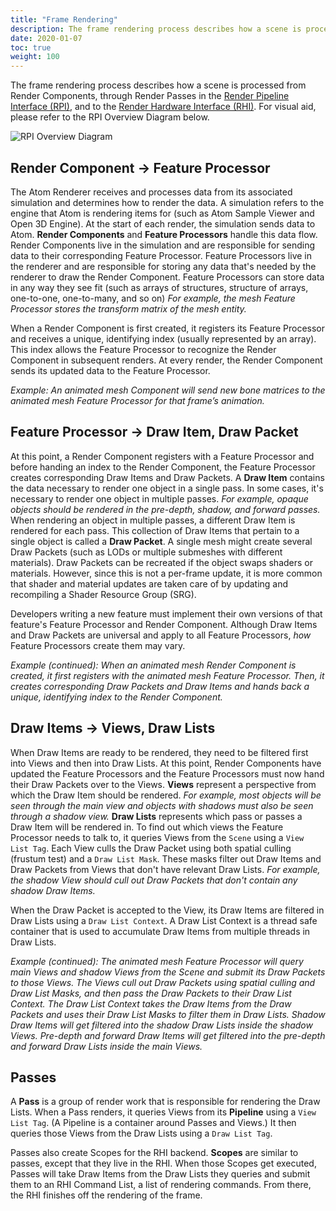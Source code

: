 ```yaml
---
title: "Frame Rendering"
description: The frame rendering process describes how a scene is processed from Render Components, through Render Passes in the RPI, and to the RHI.
date: 2020-01-07
toc: true
weight: 100
---
```


The frame rendering process describes how a scene is processed from Render Components, through Render Passes in the [Render Pipeline Interface (RPI)](rpi/), and to the [Render Hardware Interface (RHI)](rhi/). For visual aid, please refer to the RPI Overview Diagram below. 

![RPI Overview Diagram](/images/atom-guide/core-systems/rpi/rpi-frame-rendering.svg)

## Render Component &rarr; Feature Processor

The Atom Renderer receives and processes data from its associated simulation and determines how to render the data. A simulation refers to the engine that Atom is rendering items for (such as Atom Sample Viewer and Open 3D Engine). At the start of each render, the simulation sends data to Atom. **Render Components** and **Feature Processors** handle this data flow. Render Components live in the simulation and are responsible for sending data to their corresponding Feature Processor. Feature Processors live in the renderer and are responsible for storing any data that's needed by the renderer to draw the Render Component. Feature Processors can store data in any way they see fit (such as arrays of structures, structure of arrays, one-to-one, one-to-many, and so on) *For example, the mesh Feature Processor stores the transform matrix of the mesh entity.*

When a Render Component is first created, it registers its Feature Processor and receives a unique, identifying index (usually represented by an array). This index allows the Feature Processor to recognize the Render Component in subsequent renders. At every render, the Render Component sends its updated data to the Feature Processor.  

*Example: An animated mesh Component will send new bone matrices to the animated mesh Feature Processor for that frame’s animation.*

## Feature Processor &rarr; Draw Item, Draw Packet
At this point, a Render Component registers with a Feature Processor and before handing an index to the Render Component, the Feature Processor creates corresponding Draw Items and Draw Packets. A **Draw Item** contains the data necessary to render one object in a single pass. In some cases, it's necessary to render one object in multiple passes. *For example, opaque objects should be rendered in the pre-depth, shadow, and forward passes.* When rendering an object in multiple passes, a different Draw Item is rendered for each pass. This collection of Draw Items that pertain to a single object is called a **Draw Packet**. A single mesh might create several Draw Packets (such as LODs or multiple submeshes with different materials). Draw Packets can be recreated if the object swaps shaders or materials. However, since this is not a per-frame update, it is more common that shader and material updates are taken care of by updating and recompiling a Shader Resource Group (SRG). 

Developers writing a new feature must implement their own versions of that feature's Feature Processor and Render Component. Although Draw Items and Draw Packets are universal and apply to all Feature Processors, *how* Feature Processors create them may vary. 

*Example (continued): When an animated mesh Render Component is created, it first registers with the animated mesh Feature Processor. Then, it creates corresponding Draw Packets and Draw Items and hands back a unique, identifying index to the Render Component.*

## Draw Items &rarr; Views, Draw Lists
When Draw Items are ready to be rendered, they need to be filtered first into Views and then into Draw Lists. At this point, Render Components have updated the Feature Processors and the Feature Processors must now hand their Draw Packets over to the Views. **Views** represent a perspective from which the Draw Item should be rendered. *For example, most objects will be seen through the main view and objects with shadows must also be seen through a shadow view.* **Draw Lists** represents which pass or passes a Draw Item will be rendered in. To find out which views the Feature Processor needs to talk to, it queries Views from the `Scene` using a `View List Tag`. Each View culls the Draw Packet using both spatial culling (frustum test) and a `Draw List Mask`. These masks filter out Draw Items and Draw Packets from Views that don't have relevant Draw Lists. *For example, the shadow View should cull out Draw Packets that don't contain any shadow Draw Items.*

When the Draw Packet is accepted to the View, its Draw Items are filtered in Draw Lists using a `Draw List Context`. A Draw List Context is a thread safe container that is used to accumulate Draw Items from multiple threads in Draw Lists. 

*Example (continued): The animated mesh Feature Processor will query main Views and shadow Views from the Scene and submit its Draw Packets to those Views. The Views cull out Draw Packets using spatial culling and Draw List Masks, and then pass the Draw Packets to their Draw List Context. The Draw List Context takes the Draw Items from the Draw Packets and uses their Draw List Masks to filter them in Draw Lists. Shadow Draw Items will get filtered into the shadow Draw Lists inside the shadow Views. Pre-depth and forward Draw Items will get filtered into the pre-depth and forward Draw Lists inside the main Views.*

## Passes
A **Pass** is a group of render work that is responsible for rendering the Draw Lists. When a Pass renders, it queries Views from its **Pipeline** using a `View List Tag`. (A Pipeline is a container around Passes and Views.) It then queries those Views from the Draw Lists using a `Draw List Tag`. 

Passes also create Scopes for the RHI backend. **Scopes** are similar to passes, except that they live in the RHI. When those Scopes get executed, Passes will take Draw Items from the Draw Lists they queries and submit them to an RHI Command List, a list of rendering commands. From there, the RHI finishes off the rendering of the frame. 
